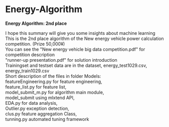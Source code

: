 # Energy-Algorithm
<b>Energy Algorithm: 2nd place</b>

I hope this summary will give you some insights about machine learning <br/>
This is the 2nd place algorithm of the New energy vehicle power calculation competition. (Prize 50,000¥) <br/>
You can see the "New energy vehicle big data competition.pdf" for competition description <br/>
"runner-up presentation.pdf" for solution introduction <br/>
Trainingset and testset data are in the dataset, energy_test1029.csv, energy_train1029.csv <br/>
Short description of the files in folder Models: <br/>
featureEngineering.py for feature engineering,  <br/>
feature_list.py for feature list,  <br/>
model_submit_m.py for algorithm main module,  <br/>
model_submit using mlxtend API,  <br/>
EDA.py for data analysis,  <br/>
Outlier.py exception detection,  <br/>
clus.py feature aggregation Class,  <br/>
tunning.py automated tuning framework <br/>
